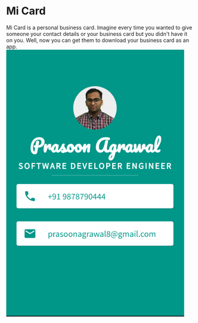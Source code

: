 # Mi Card

Mi Card is a personal business card. Imagine every time you wanted to give someone your contact details or your business card but you didn't have it on you. Well, now you can get them to download your business card as an app.
<img src="https://github.com/Prasoonagrawal/Flutter_Projects/blob/master/mi_card_flutter/mi_Card.PNG"/>

